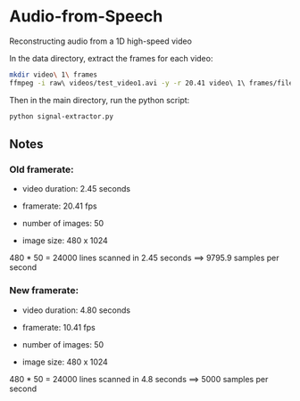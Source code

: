 # Audio-from-Speech
Reconstructing audio from a 1D high-speed video


In the data directory, extract the frames for each video:
```bash
mkdir video\ 1\ frames
ffmpeg -i raw\ videos/test_video1.avi -y -r 20.41 video\ 1\ frames/filename%03d.png
```

Then in the main directory, run the python script:
```bash
python signal-extractor.py
```

## Notes

### Old framerate:

* video duration: 2.45 seconds

* framerate: 20.41 fps

* number of images: 50

* image size: 480 x 1024


480 * 50 = 24000 lines scanned in 2.45 seconds ==> 9795.9 samples per second



### New framerate:

* video duration: 4.80 seconds

* framerate: 10.41 fps

* number of images: 50

* image size: 480 x 1024


480 * 50 = 24000 lines scanned in 4.8 seconds ==> 5000 samples per second

